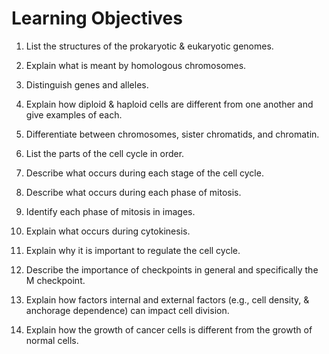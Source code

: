 # Learning Objectives

1. List the structures of the prokaryotic & eukaryotic genomes.

2. Explain what is meant by homologous chromosomes.

3. Distinguish genes and alleles.

4. Explain how diploid & haploid cells are different from one another and give examples of each.

5. Differentiate between chromosomes, sister chromatids, and chromatin.

6. List the parts of the cell cycle in order.

7. Describe what occurs during each stage of the cell cycle.

8. Describe what occurs during each phase of mitosis.

9. Identify each phase of mitosis in images.

10. Explain what occurs during cytokinesis.

11. Explain why it is important to regulate the cell cycle.

12. Describe the importance of checkpoints in general and specifically the M checkpoint.

13. Explain how factors internal and external factors (e.g., cell density, & anchorage dependence) can impact cell division.

14. Explain how the growth of cancer cells is different from the growth of normal cells.

